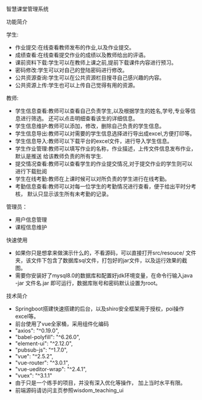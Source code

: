 智慧课堂管理系统

功能简介

学生:

* 作业提交:在线查看教师发布的作业,以及作业提交。
* 成绩查看:在线查看提交作业的成绩以及教师给出的评语。
* 课前资料下载:学生可以在教师上课之前,提前下载课件内容进行预习。
* 密码修改:学生可以对自己的登陆密码进行修改。
* 公共资源查询:学生可以在公共资源栏目搜寻自己感兴趣的内容。
* 公共资源上传:学生也可以上传自己觉得有用的资源。

教师:

* 学生信息查看:教师可以查看自己负责学生,以及根据学生的姓名,学号,专业等信息进行筛选。 还可以点击明细查看该生的详细信息。
* 学生信息维护:教师可以添加，修改，删除自己负责的学生信息。
* 学生信息导出:教师可以对需要的学生信息选择进行导出成excel,方便打印等。
* 学生信息导入:教师可以下载平台的excel文件，进行导入学生信息。
* 学生作业管理:教师可以填写作业的名称，作业描述，上传文件信息发布作业，默认是推送 给该教师负责的所有学生.
* 提交情况查看:教师可以查看学生的作业提交情况,对于提交作业的学生则可以进行下载批阅
* 学生在线考勤:教师在上课时候可以对所负责的学生进行在线考勤。
* 考勤信息查看:教师可以对每一位学生的考勤情况进行查看，便于给出平时分考核， 默认只显示该生所有未考勤的记录。

管理员：

* 用户信息管理
* 课程信息维护

快速使用

* 如果你只是想拿来做演示什么的，不看源码，可以直接打开src/resouce/ 文件夹，该文件下包含了数据库sql文件，打包好的jar文件，以及运行效果的截图。
* 需要你安装好了mysql8.0的数据库和配置好jdk环境变量，在命令行输入java -jar  文件名.jar 即可运行，数据库账号和密码默认设置为root。

技术简介

* Springboot搭建快速搭建的后台，以及shiro安全框架用于授权，poi操作excel等。
* 前台使用了vue全家桶，采用组件化编码
* "axios": "^0.19.0",
* "babel-polyfill": "^6.26.0",
* "element-ui": "^2.12.0",
* "pubsub-js": "^1.7.0",
* "vue": "^2.5.2",
* "vue-router": "^3.0.1",
* "vue-ueditor-wrap": "^2.4.1",
* "vuex": "^3.1.1"
* 由于只是一个练手的项目，并没有深入优化等操作， 加上当时水平有限。
* 前端源码请访问主页参照wisdom_teaching_ui
